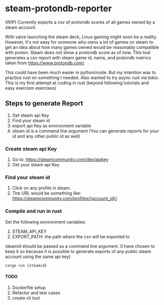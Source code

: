# steam-protondb-reporter
(WIP) Currently exports a csv of protondb scores of all games owned by a steam account.

With valve launching the steam deck, Linux gaming might soon be a reality. However, it's not easy for someone who owns a lot of games on steam to get an idea about how many games owned would be reasonably compatible with proton. Steam does not show a protondb score as of now.
This tool generates a csv report with steam game id, name, and protondb metrics taken from https://www.protondb.com/.

This could have been much easier in python/node. But my intention was to practice rust on something I needed. Also wanted to try async rust via tokio. This is my first attempt at coding in rust (beyond following tutorials and easy exercism exercises)
## Steps to generate Report

1. Get steam api Key
2. Find your steam id
3. export api Key as environment variable
4. steam id is a command line argument (You can generate reports for your id and any other public id as well)
### Create steam api Key
1. Go to: https://steamcommunity.com/dev/apikey
2. Get your steam api Key.

### Find your steam id
1. Click on any profile in steam.
2. The URL would be something like: https://steamcommunity.com/profiles/{account_id}/

### Compile and run in rust
Set the following environment variables:
1. STEAM_API_KEY
2. EXPORT_PATH: the path where the csv will be exported to

steamid should be passed as a command line argument. (I have chosen to keep it so because it is possible to generate exports of any public steam account using the same api key)
```bash
cargo run {steamid}
```

#### TODO
1. Dockerfile setup
3. Refactor and test cases
5. create cli tool
